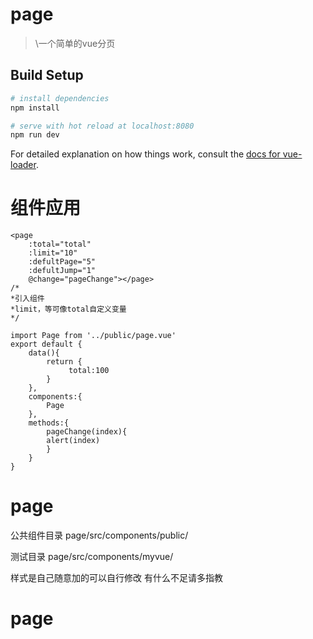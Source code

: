 # page

> \一个简单的vue分页

## Build Setup

``` bash
# install dependencies
npm install

# serve with hot reload at localhost:8080
npm run dev

```
For detailed explanation on how things work, consult the [docs for vue-loader](http://vuejs.github.io/vue-loader).
# 组件应用
    <page
        :total="total" 
        :limit="10" 
        :defultPage="5"
        :defultJump="1"
        @change="pageChange"></page>
    /*
    *引入组件
    *limit，等可像total自定义变量
    */

    import Page from '../public/page.vue'
    export default {
        data(){
            return {
                 total:100
            }
        },
        components:{
            Page
        },
        methods:{
            pageChange(index){
            alert(index)
            }
        }
    }

# page
公共组件目录 page/src/components/public/

测试目录 page/src/components/myvue/

样式是自己随意加的可以自行修改 有什么不足请多指教
# page
